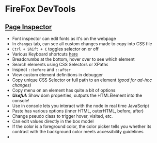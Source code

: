 # FireFox DevTools

## [Page Inspector](https://developer.mozilla.org/en-US/docs/Tools/Page_Inspector)

- Font inspector can edit fonts as it's on the webpage
- In `changes` tab, can see all custom changes made to copy into CSS file
- `Ctrl + Shift + C` toggles selector on or off
- Various Keyboard shortcuts [here](https://developer.mozilla.org/en-US/docs/Tools/Page_Inspector/Keyboard_shortcuts#Breadcrumbs_bar)
- Breadcrumbs at the bottom, hover over to see which element
- Search elements using CSS Selectors or XPaths
- Inspect `::before` and `::after`
- View custom element definitions in debugger
- Copy unique CSS Selector or full path to an element *(good for ad-hoc changes)*
- Copy menu on an element has quite a bit of options
- _**Useful:**_ Show dom properties, outputs the HTMLElement into the console!
- Use in console lets you interact with the node in real time JavaScript
- Paste has various options (inner HTML, outerHTML, before, after)
- Change pseudo class to trigger hover, visited, etc.
- Can edit values directly in the box model
- If the color is a foreground color, the color picker tells you whether its contrast with the background color meets accessibility guidelines
- 